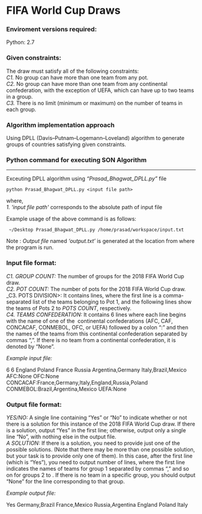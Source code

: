FIFA World Cup Draws
==========================================================

### Enviroment versions required:
Python: 2.7  

### Given constraints:
The draw must satisfy all of the following constraints:  
_C1._ No group can have more than one team from any pot.  
_C2._ No group can have more than one team from any continental confederation, with the exception of UEFA, which can have up to two teams in a group.  
_C3._ There is no limit (minimum or maximum) on the number of teams in each group.  

### Algorithm implementation approach
Using DPLL (Davis–Putnam–Logemann–Loveland) algorithm to generate groups of countries satisfying given constraints. 

### Python command for executing SON Algorithm

* * *

Exceuting DPLL algorithm using _“Prasad\_Bhagwat\_DPLL.py”_ file

    python Prasad_Bhagwat_DPLL.py <input file path>
    

where,  
_1. 'input file path'_ corresponds to the absolute path of input file  

Example usage of the above command is as follows:

     ~/Desktop Prasad_Bhagwat_DPLL.py /home/prasad/workspace/input.txt
    

Note : _Output file_ named _‘output.txt’_ is generated at the location from where the program is run.

### Input file format:
_C1. GROUP COUNT:_ The number of groups for the 2018 FIFA World Cup draw.  
_C2. POT COUNT:_ ​The number of pots for the 2018 FIFA World Cup draw.  
_C3. POTS DIVISION>: ​It contains <POTS COUNT> lines, where the first line is a comma-separated list of the teams belonging to Pot 1, and the following lines show the teams of Pots 2 to _POTS COUNT_, respectively.  
_C4. TEAMS CONFEDERATION:_ It contains 6 lines where each line begins with the name of one of the ​ continental confederations (AFC, CAF, CONCACAF, CONMEBOL, OFC, or UEFA) followed by a colon “:” and then the names of the teams from this continental confederation separated by commas “,”. If there is no team from a continental confederation, it is denoted by “None”.  

_Example input file:_

6
6
England
Poland
France
Russia
Argentina,Germany
Italy,Brazil,Mexico
AFC:None
OFC:None
CONCACAF:France,Germany,Italy,England,Russia,Poland
CONMEBOL:Brazil,Argentina,Mexico
UEFA:None

### Output file format:
_YES/NO​:_ A single line containing “Yes” or “No” to indicate whether or not there is a solution for this instance of the 2018 FIFA World Cup draw. If there is a solution, output “Yes” in the first line; otherwise, output only a single line “No”, with nothing else in the output file.  
_A SOLUTION:_​ If there is a solution, you need to provide just one of the possible solutions. (Note that there may be more than one possible solution, but your task is to provide only one of them). In this case, after the first line (which is “Yes”), you need to output <GROUP COUNT> number of lines, where the first line indicates the names of teams for group 1 separated by commas “,” and so on for groups 2 to <GROUP COUNT>. If there is no team in a specific group, you should output “None” for the line corresponding to that group.  

_Example output file:_

Yes
Germany,Brazil
France,Mexico
Russia,Argentina
England
Poland
Italy
